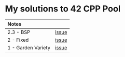 # My solutions to 42 CPP Pool

Notes                |   |
:------------------- | - |
2.3 - BSP            | [issue](https://github.com/nuoxoxo/cpp_modules_42/issues/33)
2 - Fixed            | [issue](https://github.com/nuoxoxo/cpp_modules_42/issues/26)
1 - Garden Variety   | [issue](https://github.com/nuoxoxo/cpp_modules_42/issues/25)
